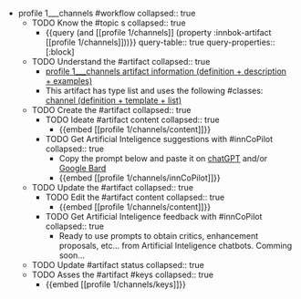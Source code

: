 
- profile 1___channels #workflow
   collapsed:: true
  - TODO Know the #topic s
    collapsed:: true
    - {{query (and [[profile 1/channels]] (property :innbok-artifact [[profile 1/channels]]))}}
      query-table:: true
      query-properties:: [:block]
  - TODO Understand the #artifact
    collapsed:: true
    - [profile 1___channels artifact information (definition + description + examples)](https://go.innbok.com/#/page/innBoK%2Fprofile-%28id%29%2Fchannels%2Finfo)
    - This artifact has type list and uses the following #classes: [channel (definition + template + list)](https://go.innbok.com/#/page/innBoK%2Fclass%2Fchannel)
  - TODO Create the #artifact
     collapsed:: true
    - TODO Ideate #artifact content
      collapsed:: true
      - {{embed [[profile 1/channels/content]]}}
    - TODO Get Artificial Inteligence suggestions with #innCoPilot
      collapsed:: true
      - Copy the prompt below and paste it on [chatGPT](https://chat.openai.com) and/or [Google Bard](https://bard.google.com/chat)
      - {{embed [[profile 1/channels/innCoPilot]]}}
  - TODO Update the #artifact
    collapsed:: true
    - TODO Edit the #artifact content
     collapsed:: true
      - {{embed [[profile 1/channels/content]]}}
    - TODO Get Artificial Inteligence feedback with #innCoPilot
      collapsed:: true
      - Ready to use prompts to obtain critics, enhancement proposals, etc... from Artificial Inteligence chatbots. Comming soon...
  - TODO Update #artifact status
    collapsed:: true
  - TODO Asses the #artifact #keys
    collapsed:: true
    - {{embed [[profile 1/channels/keys]]}}



